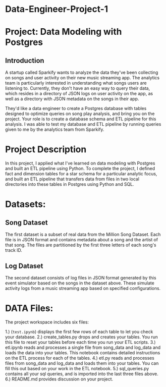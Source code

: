 # Data-Engineer-Project-1

# Project: Data Modeling with Postgres
## Introduction
A startup called Sparkify wants to analyze the data they've been collecting on songs and user activity on their new music streaming app. The analytics team is particularly interested in understanding what songs users are listening to. Currently, they don't have an easy way to query their data, which resides in a directory of JSON logs on user activity on the app, as well as a directory with JSON metadata on the songs in their app.

They'd like a data engineer to create a Postgres database with tables designed to optimize queries on song play analysis, and bring you on the project. Your role is to create a database schema and ETL pipeline for this analysis. I was able to test my database and ETL pipeline by running queries given to me by the analytics team from Sparkify.

# Project Description
In this project, I applied what I've learned on data modeling with Postgres and built an ETL pipeline using Python. To complete the project, I defined fact and dimension tables for a star schema for a particular analytic focus, and built an ETL pipeline that transfers data from files in two local directories into these tables in Postgres using Python and SQL.

# Datasets:

## Song Dataset
The first dataset is a subset of real data from the Million Song Dataset. Each file is in JSON format and contains metadata about a song and the artist of that song. The files are partitioned by the first three letters of each song's track ID.

## Log Dataset
The second dataset consists of log files in JSON format generated by this event simulator based on the songs in the dataset above. These simulate activity logs from a music streaming app based on specified configurations.

# DATA Files: 

The project workspace includes six files:

1.) (``test.ipynb``) displays the first few rows of each table to let you check your database.
2.) create_tables.py drops and creates your tables. You run this file to reset your tables before each time you run your ETL scripts.
3.) etl.ipynb reads and processes a single file from song_data and log_data and loads the data into your tables. This notebook contains detailed instructions on the ETL process for each of the tables.
4.) etl.py reads and processes files from song_data and log_data and loads them into your tables. You can fill this out based on your work in the ETL notebook.
5.) sql_queries.py contains all your sql queries, and is imported into the last three files above.
6.) README.md provides discussion on your project.

